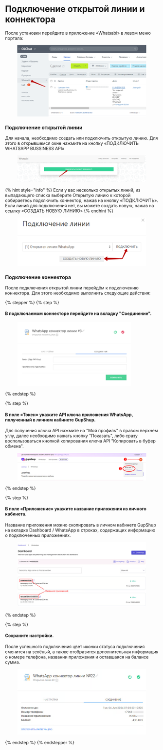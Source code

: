 # Подключение открытой линии и коннектора

После установки перейдите в приложение «Whatsabi» в левом меню портала:

<figure><img src="../.gitbook/assets/image (150).png" alt=""><figcaption></figcaption></figure>

### Подключение открытой линии

Для начала, необходимо создать или подключить открытую линию. Для этого в открывшемся окне нажмите на кнопку «ПОДКЛЮЧИТЬ WHATSAPP BUSSINESS API»

<figure><img src="../.gitbook/assets/image (79).png" alt=""><figcaption></figcaption></figure>

{% hint style="info" %}
Если у вас несколько открытых линий, из выпадающего списка выберите Открытую линию к которой собираетесь подключить коннектор, нажав на кнопку «ПОДКЛЮЧИТЬ». Если линий для подключения нет, вы можете создать новую, нажав на ссылку «СОЗДАТЬ НОВУЮ ЛИНИЮ»
{% endhint %}

<figure><img src="../.gitbook/assets/image (188).png" alt=""><figcaption></figcaption></figure>

### Подключение коннектора

После подключения открытой линии перейдём к подключению коннектора. Для этого необходимо выполнить следующие действия:

{% stepper %}
{% step %}
#### В подключаемом коннекторе перейдите на вкладку "Соединение".

<figure><img src="../.gitbook/assets/image (274).png" alt="" width="375"><figcaption></figcaption></figure>
{% endstep %}

{% step %}
#### В поле «**Токен**» укажите API ключа приложения WhatsApp, полученный в личном кабинете GupShup.

Для получения ключа API нажмите на "Мой профиль" в правом верхнем углу, далее необходимо нажать кнопку "Показать", либо сразу воспользоваться кнопкой копирования ключа API "Копировать в буфер обмена".

<figure><img src="../.gitbook/assets/image.png" alt=""><figcaption></figcaption></figure>
{% endstep %}

{% step %}
#### В поле «**Приложение**» укажите название приложения из личного кабинета.

Название приложения можно скопировать в личном кабинете GupShup на вкладке Dashboard / WhatsApp в строках, содержащих информацию о подключенных приложениях.&#x20;

<figure><img src="../.gitbook/assets/image (1).png" alt=""><figcaption></figcaption></figure>
{% endstep %}

{% step %}
#### Сохраните настройки.

После успешного подключения цвет иконки статуса подключения сменится на зелёный, а также отобразится дополнительная информация о номере телефона, названии приложения и оставшаяся на балансе сумма.

<figure><img src="../.gitbook/assets/image (2).png" alt=""><figcaption></figcaption></figure>
{% endstep %}
{% endstepper %}
